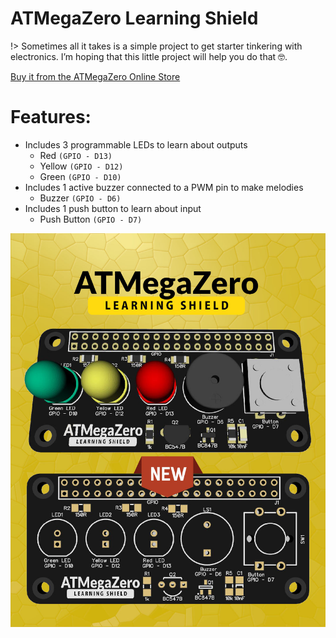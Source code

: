 # ATMegaZero Learning Shield

!> Sometimes all it takes is a simple project to get starter tinkering with electronics.  I’m hoping that this little project will help you do that 🤓. 

[Buy it from the ATMegaZero Online Store](https://shop.atmegazero.com/products/atmegazero-learning-shield)

# Features:
* Includes 3 programmable LEDs to learn about outputs
    * Red `(GPIO - D13)`
    * Yellow `(GPIO - D12)`
    * Green `(GPIO - D10)`
* Includes 1 active buzzer connected to a PWM pin to make melodies
    * Buzzer `(GPIO - D6)`
* Includes 1 push button to learn about input
    * Push Button `(GPIO - D7)`

![ATMegaZero Learning Shield](./media/atmegazero-learning-shield-placeholder2.jpg)